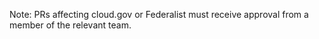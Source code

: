 Note: PRs affecting cloud.gov or Federalist must receive approval from a member of the relevant team.
